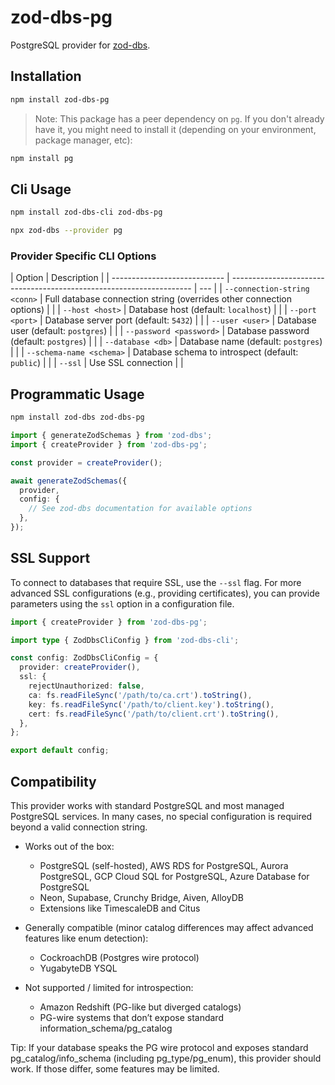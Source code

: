 # zod-dbs-pg

PostgreSQL provider for [zod-dbs](https://github.com/msunbay/zod-dbs).

## Installation

```bash
npm install zod-dbs-pg
```

> Note: This package has a peer dependency on `pg`. If you don't already have it, you might need to install it (depending on your environment, package manager, etc):

```bash
npm install pg
```

## Cli Usage

```bash
npm install zod-dbs-cli zod-dbs-pg

npx zod-dbs --provider pg
```

### Provider Specific CLI Options

| Option                       | Description                                                          |
| ---------------------------- | -------------------------------------------------------------------- | --- |
| `--connection-string <conn>` | Full database connection string (overrides other connection options) |     |
| `--host <host>`              | Database host (default: `localhost`)                                 |     |
| `--port <port>`              | Database server port (default: `5432`)                               |     |
| `--user <user>`              | Database user (default: `postgres`)                                  |     |
| `--password <password>`      | Database password (default: `postgres`)                              |     |
| `--database <db>`            | Database name (default: `postgres`)                                  |     |
| `--schema-name <schema>`     | Database schema to introspect (default: `public`)                    |     |
| `--ssl`                      | Use SSL connection                                                   |     |

## Programmatic Usage

```bash
npm install zod-dbs zod-dbs-pg
```

```ts
import { generateZodSchemas } from 'zod-dbs';
import { createProvider } from 'zod-dbs-pg';

const provider = createProvider();

await generateZodSchemas({
  provider,
  config: {
    // See zod-dbs documentation for available options
  },
});
```

## SSL Support

To connect to databases that require SSL, use the `--ssl` flag. For more advanced SSL configurations (e.g., providing certificates), you can provide parameters using the `ssl` option in a configuration file.

```ts
import { createProvider } from 'zod-dbs-pg';

import type { ZodDbsCliConfig } from 'zod-dbs-cli';

const config: ZodDbsCliConfig = {
  provider: createProvider(),
  ssl: {
    rejectUnauthorized: false,
    ca: fs.readFileSync('/path/to/ca.crt').toString(),
    key: fs.readFileSync('/path/to/client.key').toString(),
    cert: fs.readFileSync('/path/to/client.crt').toString(),
  },
};

export default config;
```

## Compatibility

This provider works with standard PostgreSQL and most managed PostgreSQL services. In many cases, no special configuration is required beyond a valid connection string.

- Works out of the box:
  - PostgreSQL (self-hosted), AWS RDS for PostgreSQL, Aurora PostgreSQL, GCP Cloud SQL for PostgreSQL, Azure Database for PostgreSQL
  - Neon, Supabase, Crunchy Bridge, Aiven, AlloyDB
  - Extensions like TimescaleDB and Citus

- Generally compatible (minor catalog differences may affect advanced features like enum detection):
  - CockroachDB (Postgres wire protocol)
  - YugabyteDB YSQL

- Not supported / limited for introspection:
  - Amazon Redshift (PG-like but diverged catalogs)
  - PG-wire systems that don’t expose standard information_schema/pg_catalog

Tip: If your database speaks the PG wire protocol and exposes standard pg_catalog/info_schema (including pg_type/pg_enum), this provider should work. If those differ, some features may be limited.
